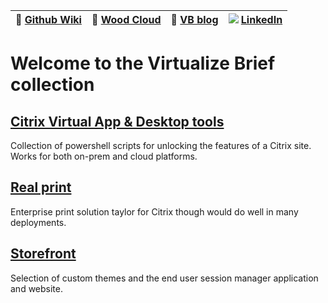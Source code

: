 |:newspaper: [Github Wiki](https://github.com/virtualizebrief/home/wiki)|:convenience_store: [Wood Cloud](https://marketplace.woodcloud.one/)|:convenience_store: [VB blog](https://virtualizebrief.woodcloud.one/)|![](https://i.stack.imgur.com/gVE0j.png) [LinkedIn](https://www.linkedin.com/in/michaelcharleswood/)|
|---|---|---|---|

# Welcome to the Virtualize Brief collection

## [Citrix Virtual App & Desktop tools](cvadtools)
Collection of powershell scripts for unlocking the features of a Citrix site. Works for both on-prem and cloud platforms.

## [Real print](realprint)
Enterprise print solution taylor for Citrix though would do well in many deployments.

## [Storefront](storefront)
Selection of custom themes and the end user session manager application and website.

